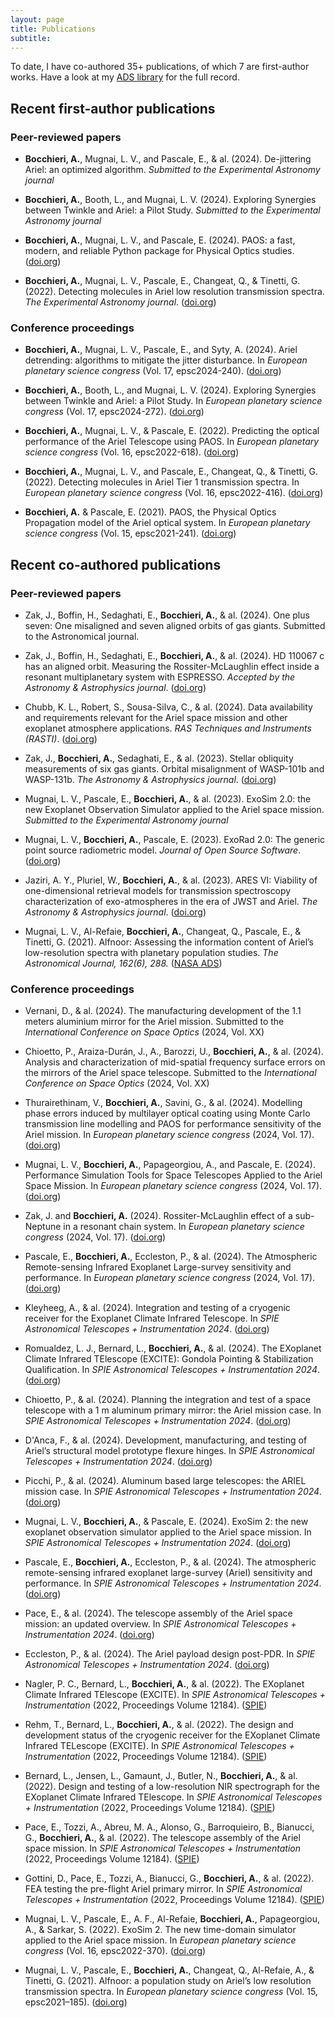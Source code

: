 ```yaml
---
layout: page
title: Publications
subtitle: 
---
```


To date, I have co-authored 35+ publications, of which 7 are first-author works. Have a look at my [ADS library](https://ui.adsabs.harvard.edu/user/libraries/Z4-J8aFXRCGsjBgtCHea2Q) for the full record.

## Recent first-author publications

### Peer-reviewed papers

- **Bocchieri, A.**, Mugnai, L. V., and Pascale, E., & al. (2024).
    De-jittering Ariel: an optimized algorithm. *Submitted to the Experimental Astronomy journal*

- **Bocchieri, A.**, Booth, L., and Mugnai, L. V. (2024).
    Exploring Synergies between Twinkle and Ariel: a Pilot Study. *Submitted to the Experimental Astronomy journal*

- **Bocchieri, A.**, Mugnai, L. V., and Pascale, E. (2024).
    PAOS: a fast, modern, and reliable Python package for Physical Optics studies. ([doi.org](https://doi.org/10.1117/12.3018333))

<!-- - **Bocchieri, A.**, Changeat, Q., Mugnai, L. V., and Pascale, E. (2024).
    taurex-emcee: automated, parallelized atmospheric retrievals with TauREx 3.1 and the emcee sampler. *Submitted to JOSS* -->

- **Bocchieri, A.**, Mugnai, L. V., Pascale, E., Changeat, Q., & Tinetti, G. (2022).
    Detecting molecules in Ariel low resolution transmission spectra. *The Experimental Astronomy journal*. ([doi.org](https://doi.org/10.1007/s10686-023-09911-x))

### Conference proceedings

- **Bocchieri, A.**, Mugnai, L. V., Pascale, E., and Syty, A. (2024). 
    Ariel detrending: algorithms to mitigate the jitter disturbance. In *European planetary science congress* (Vol. 17, epsc2024-240). ([doi.org](https://doi.org/10.5194/epsc2024-240))

- **Bocchieri, A.**, Booth, L., and Mugnai, L. V. (2024).
    Exploring Synergies between Twinkle and Ariel: a Pilot Study. In *European planetary science congress* (Vol. 17, epsc2024-272). ([doi.org](https://doi.org/10.5194/epsc2024-272))

- **Bocchieri, A.**, Mugnai, L. V., & Pascale, E. (2022). 
    Predicting the optical performance of the Ariel Telescope using PAOS. In *European planetary science congress* (Vol. 16, epsc2022-618). ([doi.org](https://doi.org/10.5194/epsc2022-618))

- **Bocchieri, A.**, Mugnai, L. V., and Pascale, E., Changeat, Q., & Tinetti, G. (2022).
    Detecting molecules in Ariel Tier 1 transmission spectra. In *European planetary science congress* (Vol. 16, epsc2022-416). ([doi.org](https://doi.org/10.5194/epsc2022-416))

- **Bocchieri, A.** & Pascale, E. (2021).
    PAOS, the Physical Optics Propagation model of the Ariel optical system. In *European planetary science congress* (Vol. 15, epsc2021-241). ([doi.org](https://doi.org/10.5194/epsc2021-241))

## Recent co-authored publications

### Peer-reviewed papers

- Zak, J., Boffin, H., Sedaghati, E., **Bocchieri, A.**, & al. (2024).
    One plus seven: One misaligned and seven aligned orbits of gas giants. Submitted to the Astronomical journal.

- Zak, J., Boffin, H., Sedaghati, E., **Bocchieri, A.**, & al. (2024).
    HD 110067 c has an aligned orbit. Measuring the Rossiter-McLaughlin effect inside a resonant multiplanetary system with ESPRESSO. *Accepted by the Astronomy & Astrophysics journal*. ([doi.org](https://doi.org/10.1051/0004-6361/202450570))

- Chubb, K. L., Robert, S., Sousa-Silva, C., & al. (2024).
    Data availability and requirements relevant for the Ariel space mission and other exoplanet atmosphere applications. *RAS Techniques and Instruments (RASTI)*. ([doi.org](https://doi.org/10.1093/rasti/rzae039))

- Zak, J., **Bocchieri, A.**, Sedaghati, E., & al. (2023).
    Stellar obliquity measurements of six gas giants. Orbital misalignment of WASP-101b and WASP-131b. *The Astronomy & Astrophysics journal*. ([doi.org](https://ui.adsabs.harvard.edu/abs/2024arXiv240315631Z))

- Mugnai, L. V., Pascale, E., **Bocchieri, A.**, & al. (2023).
    ExoSim 2.0: the new Exoplanet Observation Simulator applied to the Ariel space mission. *Submitted to the Experimental Astronomy journal*

- Mugnai, L. V., **Bocchieri, A.**, Pascale, E. (2023).
    ExoRad 2.0: The generic point source radiometric model. *Journal of Open Source Software*. ([doi.org](https://doi.org/10.21105/joss.05348))

- Jaziri, A. Y., Pluriel, W., **Bocchieri, A.**, & al. (2023).
    ARES VI: Viability of one-dimensional retrieval models for transmission spectroscopy characterization of exo-atmospheres in the era of JWST and Ariel. *The Astronomy & Astrophysics journal*. ([doi.org](ttps://doi.org/10.1051/0004-6361/202347379))

- Mugnai, L. V., Al-Refaie, **Bocchieri, A.**, Changeat, Q., Pascale, E., & Tinetti, G. (2021).
    Alfnoor: Assessing the information content of Ariel’s low-resolution spectra with planetary population studies. *The Astronomical Journal, 162(6), 288.* ([NASA ADS](https://ui.adsabs.harvard.edu/abs/2021AJ....162..288M/abstract))

### Conference proceedings

- Vernani, D., & al. (2024).
    The manufacturing development of the 1.1 meters aluminium mirror for the Ariel mission. Submitted to the *International Conference on Space Optics* (2024, Vol. XX)

- Chioetto, P., Araiza-Durán, J., A., Barozzi, U., **Bocchieri, A.**, & al. (2024).
    Analysis and characterization of mid-spatial frequency surface errors on the mirrors of the Ariel space telescope. Submitted to the *International Conference on Space Optics* (2024, Vol. XX)

- Thurairethinam, V., **Bocchieri, A.**, Savini, G., & al. (2024).
    Modelling phase errors induced by multilayer optical coating using Monte Carlo transmission line modelling and PAOS for performance sensitivity of the Ariel mission. In *European planetary science congress* (2024, Vol. 17). ([doi.org](https://doi.org/10.5194/epsc2024-1199))

- Mugnai, L. V., **Bocchieri, A.**, Papageorgiou, A., and Pascale, E. (2024).
    Performance Simulation Tools for Space Telescopes Applied to the Ariel Space Mission. In *European planetary science congress* (2024, Vol. 17). ([doi.org](https://doi.org/10.5194/epsc2024-892))

- Zak, J. and **Bocchieri, A.** (2024).
        Rossiter-McLaughlin effect of a sub-Neptune in a resonant chain system. 
        In *European planetary science congress* (2024, Vol. 17). ([doi.org](https://doi.org/10.5194/epsc2024-47))

- Pascale, E., **Bocchieri, A.**, Eccleston, P., & al. (2024).
    The Atmospheric Remote-sensing Infrared Exoplanet Large-survey sensitivity and performance. In *European planetary science congress* (2024, Vol. 17). ([doi.org](https://doi.org/10.5194/epsc2024-537))
        
- Kleyheeg, A., & al. (2024). 
    Integration and testing of a cryogenic receiver for the Exoplanet Climate Infrared Telescope. In *SPIE Astronomical Telescopes + Instrumentation 2024*. ([doi.org](https://doi.org/10.1117/12.3020522))

- Romualdez, L. J., Bernard, L., **Bocchieri, A.**, & al. (2024). 
    The EXoplanet Climate Infrared TElescope (EXCITE): Gondola Pointing & Stabilization Qualification. In *SPIE Astronomical Telescopes + Instrumentation 2024*. ([doi.org](https://doi.org/10.1117/12.3018442))

- Chioetto, P., & al. (2024). 
    Planning the integration and test of a space telescope with a 1 m aluminum primary mirror: the Ariel mission case. In *SPIE Astronomical Telescopes + Instrumentation 2024*. ([doi.org](https://doi.org/10.1117/12.3018650))

- D'Anca, F., & al. (2024). 
    Development, manufacturing, and testing of Ariel’s structural model prototype flexure hinges. In *SPIE Astronomical Telescopes + Instrumentation 2024*. ([doi.org](https://doi.org/10.1117/12.3021633))

- Picchi, P., & al. (2024). 
    Aluminum based large telescopes: the ARIEL mission case. In *SPIE Astronomical Telescopes + Instrumentation 2024*. ([doi.org](https://doi.org/10.1117/12.3018855))
        
- Mugnai, L. V., **Bocchieri, A.**, & Pascale, E. (2024). 
    ExoSim 2: the new exoplanet observation simulator applied to the Ariel space mission. In *SPIE Astronomical Telescopes + Instrumentation 2024*. ([doi.org](https://doi.org/10.1117/12.3019036))

- Pascale, E., **Bocchieri, A.**, Eccleston, P., & al. (2024). 
    The atmospheric remote-sensing infrared exoplanet large-survey (Ariel) sensitivity and performance. In *SPIE Astronomical Telescopes + Instrumentation 2024*. ([doi.org](https://doi.org/10.1117/12.3017657))

- Pace, E., & al. (2024). 
    The telescope assembly of the Ariel space mission: an updated overview. In *SPIE Astronomical Telescopes + Instrumentation 2024*. ([doi.org](https://doi.org/10.1117/12.3018735))

- Eccleston, P., & al. (2024). 
    The Ariel payload design post-PDR. In *SPIE Astronomical Telescopes + Instrumentation 2024*. ([doi.org](https://doi.org/10.1117/12.3019713))


- Nagler, P. C., Bernard, L., **Bocchieri, A.**, & al. (2022).
    The EXoplanet Climate Infrared TElescope (EXCITE). In *SPIE Astronomical Telescopes + Instrumentation* (2022, Proceedings Volume 12184). ([SPIE](https://doi.org/10.1117/12.2629373))

- Rehm, T., Bernard, L., **Bocchieri, A.**, & al. (2022).
    The design and development status of the cryogenic receiver for the EXoplanet Climate Infrared TELescope (EXCITE). In *SPIE Astronomical Telescopes + Instrumentation* (2022, Proceedings Volume 12184). ([SPIE](https://doi.org/10.1117/12.2629588))

- Bernard, L., Jensen, L., Gamaunt, J., Butler, N., **Bocchieri, A.**, & al. (2022).
    Design and testing of a low-resolution NIR spectrograph for the EXoplanet Climate Infrared TElescope. In *SPIE Astronomical Telescopes + Instrumentation* (2022, Proceedings Volume 12184). ([SPIE](https://doi.org/10.1117/12.2629717))

- Pace, E., Tozzi, A., Abreu, M. A., Alonso, G., Barroquieiro, B., Bianucci, G., **Bocchieri, A.**, & al. (2022).
    The telescope assembly of the Ariel space mission. In *SPIE Astronomical Telescopes + Instrumentation* (2022, Proceedings Volume 12184). ([SPIE](https://doi.org/10.1117/12.2629432))

- Gottini, D., Pace, E., Tozzi, A., Bianucci, G., **Bocchieri, A.**, & al. (2022).
    FEA testing the pre-flight Ariel primary mirror. In *SPIE Astronomical Telescopes + Instrumentation* (2022, Proceedings Volume 12184). ([SPIE](https://doi.org/10.1117/12.2629815))

- Mugnai, L. V., Pascale, E., A. F., Al-Refaie, **Bocchieri, A.**, Papageorgiou, A.,  & Sarkar, S. (2022).
    ExoSim 2. The new time-domain simulator applied to the Ariel space mission. In *European planetary science congress* (Vol. 16, epsc2022-370). ([doi.org](https://doi.org/10.5194/epsc2022-370))

- Mugnai, L. V., Pascale, E., **Bocchieri, A.**, Changeat, Q., Al-Refaie, A., & Tinetti, G. (2021).
    Alfnoor: a population study on Ariel’s low resolution transmission spectra. In *European planetary science congress* (Vol. 15, epsc2021–185). ([doi.org](https://doi.org/10.5194/epsc2021-185))
